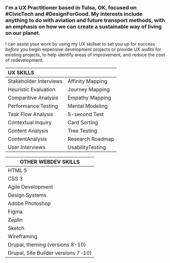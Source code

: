 ### I'm a UX Practitioner based in Tulsa, OK, focused on #CivicTech and #DesignForGood. My interests include anything to do with aviation and future transport methods, with an emphasis on how we can create a sustainable way of living on our planet. 

I can assist your work by using my UX skillset to set you up for success _before_ you begin expensive development projects or provide UX audits for existing projects, to help identify areas of improvement, and reduce the cost of redevelopment.



| UX SKILLS | |
| :-------------------- | ---------------- |
| Stakeholder Interviews| Affinity Mapping |  
| Heuristic Evaluation  | Journey Mapping  |  
| Comparitive Analysis  | Empathy Mapping  |   
| Performance Testing   | Mental Modeling  |   
| Task Flow Analysis    | 5-second Test    |   
| Contextual Inquiry    | Card Sorting     |  
| Content Analysis      | Tree Testing     |   
| ContentAnalysis       | Research Roadmap |   
| User Interviews       | UsabilityTesting |  

| OTHER WEBDEV SKILLS   |   
| ------------------------------ |
| HTML 5                         |
| CSS 3                          |
| Agile Development              |
| Design Systems                 |
| Adobe Photoshop                |
| Figma                          |
| Zeplin                         |
| Sketch                         |
| Wireframing                    |
| Drupal, theming (versions 8-10)     |
| Drupal, Site Builder versions 7-10) |
